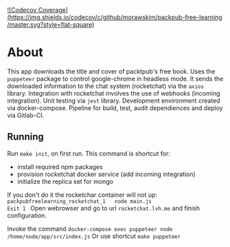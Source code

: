 [![Codecov Coverage](https://img.shields.io/codecov/c/github/morawskim/packpub-free-learning
/master.svg?style=flat-square)](https://codecov.io/gh/morawskim/packpub-free-learning/)

# About
This app downloads the title and cover of packtpub's free book.
Uses the `puppeteer` package to control google-chrome in headless mode.
It sends the downloaded information to the chat system (rocketchat) via the `axios` library. Integration with rocketchat involves the use of webhooks (incoming integration). Unit testing via `jest` library.
Development environment created via docker-compose.
Pipeline for build, test, audit dependiences and deploy via Gitlab-CI.

## Running

Run `make init`, on first run.
This command is shortcut for:
* install required npm packages
* provision rocketchat docker service (add incoming integration)
* initialize the replica set for mongo

If you don't do it the rocketchar container will not up: `packpubfreelearning_rocketchat_1   node main.js                     Exit 1 `
Open webrowser and go to url `rocketchat.lvh.me` and finish configuration.

Invoke the command `docker-compose exec puppeteer node /home/node/app/src/index.js`
Or use shortcut `make puppeteer`
